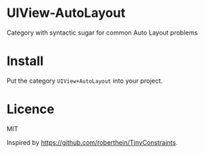 # UIView-AutoLayout
Category with syntactic sugar for common Auto Layout problems

# Install
Put the category `UIView+AutoLayout` into your project.

# Licence
MIT

Inspired by https://github.com/roberthein/TinyConstraints.
